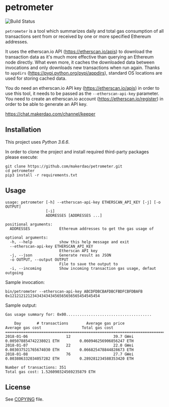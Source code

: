 # petrometer

![Build Status](https://github.com/makerdao/petrometer/blob/master/.github/workflows/tests.yaml/badge.svg?branch=master)

`petrometer` is a tool which summarizes daily and total gas consumption of all transactions sent
from or received by one or more specified Ethereum addresses.

It uses the etherscan.io API (<https://etherscan.io/apis>) to download the transaction data as it's
much more effective than querying an Ethereum node directly. What even more, it caches the downloaded
data between invocations and only downloads new transactions when run again. Thanks to `appdirs`
(<https://pypi.python.org/pypi/appdirs>), standard OS locations are used for storing cached data.

You do need an etherscan.io API key (<https://etherscan.io/apis>) in order to use this tool,
it needs to be passed as the `--etherscan-api-key` parameter. You need to create an etherscan.io
account (<https://etherscan.io/register>) in order to be able to generate an API key.

<https://chat.makerdao.com/channel/keeper>

## Installation

This project uses *Python 3.6.6*.

In order to clone the project and install required third-party packages please execute:
```
git clone https://github.com/makerdao/petrometer.git
cd petrometer
pip3 install -r requirements.txt
```

## Usage

```
usage: petrometer [-h] --etherscan-api-key ETHERSCAN_API_KEY [-j] [-o OUTPUT]
                  [-i]
                  ADDRESSES [ADDRESSES ...]

positional arguments:
  ADDRESSES             Ethereum addresses to get the gas usage of

optional arguments:
  -h, --help            show this help message and exit
  --etherscan-api-key ETHERSCAN_API_KEY
                        Etherscan API key
  -j, --json            Generate result as JSON
  -o OUTPUT, --output OUTPUT
                        File to save the output to
  -i, --incoming        Show incoming transaction gas usage, defaut outgoing

```

Sample invocation:

```
bin/petrometer --etherscan-api-key ABCDFDBCBAFDBCFBDFCBFDBAFB 0x1212121212343434343456565656565454545454
```

Sample output:

```
Gas usage summary for: 0x00......................................

    Day       # transactions        Average gas price              Average gas cost                  Total gas cost        
===========================================================================================================================
2018-01-06                 12                   39.7 GWei         0.005078854742238021 ETH         0.060946256906856247 ETH
2018-01-07                 22                   22.0 GWei         0.003037521765674030 ETH         0.066825478844828673 ETH
2018-01-08                 76                   27.7 GWei         0.003806332034057282 ETH         0.289281234588353420 ETH

Number of transactions: 351
Total gas cost: 1.526090324569235879 ETH
```

## License

See [COPYING](https://github.com/makerdao/petrometer/blob/master/COPYING) file.
